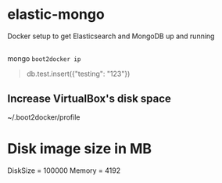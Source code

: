# elastic-mongo
Docker setup to get Elasticsearch and MongoDB up and running

##

mongo `boot2docker ip`
> db.test.insert({"testing": "123"})

## Increase VirtualBox's disk space
~/.boot2docker/profile

# Disk image size in MB
DiskSize = 100000
Memory = 4192


